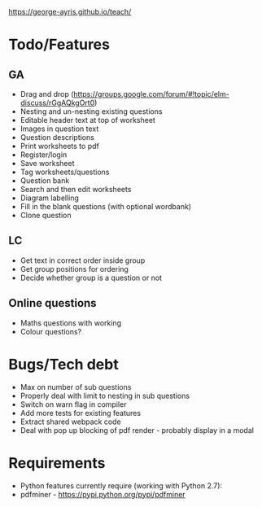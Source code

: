 https://george-ayris.github.io/teach/

# Todo/Features
## GA
- Drag and drop (https://groups.google.com/forum/#!topic/elm-discuss/rGgAQkgOrt0)
- Nesting and un-nesting existing questions
- Editable header text at top of worksheet
- Images in question text
- Question descriptions
- Print worksheets to pdf
- Register/login
- Save worksheet
- Tag worksheets/questions
- Question bank
- Search and then edit worksheets
- Diagram labelling
- Fill in the blank questions (with optional wordbank)
- Clone question

## LC
- Get text in correct order inside group
- Get group positions for ordering
- Decide whether group is a question or not

## Online questions
- Maths questions with working
- Colour questions?

# Bugs/Tech debt
- Max on number of sub questions
- Properly deal with limit to nesting in sub questions
- Switch on warn flag in compiler  
- Add more tests for existing features
- Extract shared webpack code
- Deal with pop up blocking of pdf render - probably display in a modal

# Requirements  
- Python features currently require (working with Python 2.7):
- pdfminer - https://pypi.python.org/pypi/pdfminer
